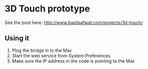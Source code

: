 # 3D Touch prototype

See the post here: http://www.basilsafwat.com/projects/3d-touch/

## Using it

1. Plug the bridge in to the Mac
2. Start the web service from System Preferences
3. Make sure the IP address in the code is pointing to the Mac
